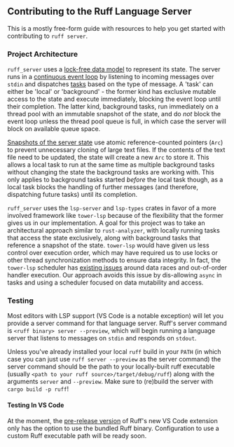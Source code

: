 ## Contributing to the Ruff Language Server

This is a mostly free-form guide with resources to help you get started with contributing to `ruff server`.

### Project Architecture

`ruff_server` uses a [lock-free data model](https://github.com/astral-sh/ruff/blob/main/crates/ruff_server/src/session.rs) to represent its state. The server runs in a [continuous event loop](https://github.com/astral-sh/ruff/blob/main/crates/ruff_server/src/server.rs) by listening to incoming messages
over `stdin` and dispatches [tasks](https://github.com/astral-sh/ruff/blob/main/crates/ruff_server/src/server/schedule/task.rs) based on the type of message. A 'task' can either be 'local' or 'background' - the former kind has
exclusive mutable access to the state and execute immediately, blocking the event loop until their completion. The latter kind, background
tasks, run immediately on a thread pool with an immutable snapshot of the state, and do _not_ block the event loop unless the thread pool
queue is full, in which case the server will block on available queue space.

[Snapshots of the server state](https://github.com/astral-sh/ruff/blob/main/crates/ruff_server/src/session.rs) use atomic reference-counted pointers (`Arc`) to prevent unnecessary cloning of large text files. If the contents
of the text file need to be updated, the state will create a new `Arc` to store it. This allows a local task to run at the same time as multiple background tasks
without changing the state the background tasks are working with. This only applies to background tasks started _before_ the local task though, as a local task blocks
the handling of further messages (and therefore, dispatching future tasks) until its completion.

`ruff_server` uses the `lsp-server` and `lsp-types` crates in favor of a more involved framework like `tower-lsp` because of the flexibility that the former gives us
in our implementation. A goal for this project was to take an architectural approach similar to `rust-analyzer`, with locally running tasks that access the state exclusively,
along with background tasks that reference a snapshot of the state. `tower-lsp` would have given us less control over execution order, which may have required us to use locks
or other thread synchronization methods to ensure data integrity. In fact, the `tower-lsp` scheduler has [existing issues](https://github.com/ebkalderon/tower-lsp/issues/284) around
data races and out-of-order handler execution. Our approach avoids this issue by dis-allowing `async` in tasks and using a scheduler focused on data mutability and access.

### Testing

Most editors with LSP support (VS Code is a notable exception) will let you provide a server command for that language server. Ruff's server command is `<ruff binary> server --preview`, which will begin running a language server that listens to messages on `stdin` and responds on `stdout`.

Unless you've already installed your local `ruff` build in your `PATH` (in which case you can just use `ruff server --preview` as the server command) the server command should be the path to your locally-built ruff executable (usually `<path to your ruff source>/target/debug/ruff`) along with the arguments `server` and `--preview`. Make sure to (re)build the server with `cargo build -p ruff`!

#### Testing In VS Code

At the moment, the [pre-release version](https://github.com/astral-sh/ruff-vscode/tree/pre-release) of Ruff's new VS Code extension only has the option to use the bundled Ruff binary. Configuration to use a custom Ruff executable path will be ready soon.
